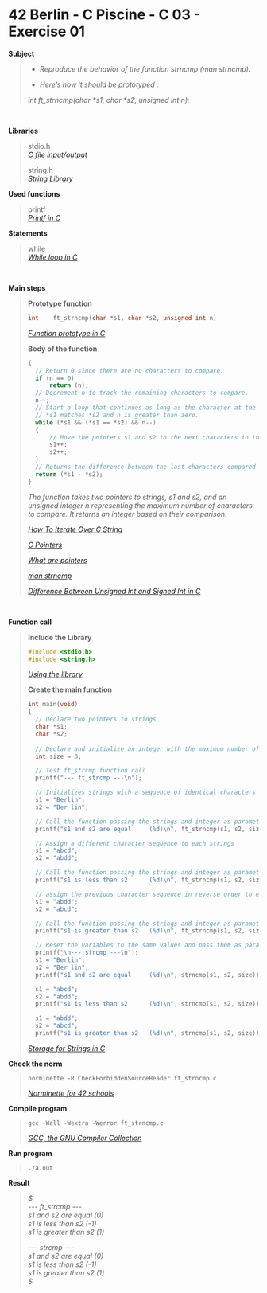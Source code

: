 # 42 Berlin - C Piscine - C 03 - Exercise 01

**Subject**
> * _Reproduce the behavior of the function strncmp (man strncmp)._   
>
> * _Here’s how it should be prototyped :_   
>
>_int ft_strncmp(char *s1, char *s2, unsigned int n);_    
>

<br>

**Libraries**        
>
>stdio.h    
>_[C file input/output](https://en.wikipedia.org/wiki/C_file_input/output)_
>
>string.h    
>_[String Library](https://en.wikibooks.org/wiki/C_Programming/string.h)_    

**Used functions**   
>
>printf   
>_[Printf in C](https://www.geeksforgeeks.org/printf-in-c/)_    

**Statements**
>
>while    
>_[While loop in C](https://www.geeksforgeeks.org/c-while-loop/?ref=lbp)_

<br>

**Main steps**
>
>**Prototype function**
>```c
>int	ft_strncmp(char *s1, char *s2, unsigned int n)
>```  
>_[Function prototype in C](https://www.geeksforgeeks.org/function-prototype-in-c/)_  
>
>**Body of the function**
>```c
>{   
>	// Return 0 since there are no characters to compare.
>	if (n == 0)
>		return (n);
>	// Decrement n to track the remaining characters to compare.
>	n--;
>	// Start a loop that continues as long as the character at the current position in s1 is not null (indicating end of string),   
>	// *s1 matches *s2 and n is greater than zero. 
>	while (*s1 && (*s1 == *s2) && n--)  
>	{
>		// Move the pointers s1 and s2 to the next characters in their respective strings   
>		s1++;   
>		s2++;   
>	}   
>	// Returns the difference between the last characters compared (*s1 and *s2)
>	return (*s1 - *s2);   
>}   
>```
>_The function takes two pointers to strings, s1 and s2, and an unsigned integer n representing the maximum number of characters to compare. It returns an integer based on their comparison._    
>
>_[How To Iterate Over C String](https://dev.to/zirkelc/how-to-iterate-over-c-string-lcj)_  
>
>_[C Pointers](https://www.geeksforgeeks.org/c-pointers/)_    
>
>_[What are pointers](https://youtu.be/2ybLD6_2gKM?si=yLpSffSRbA60G3Se)_    
>
>_[man strncmp](https://www.man7.org/linux/man-pages/man3/strncmp.3.html)_    
>
>_[Difference Between Unsigned Int and Signed Int in C](https://www.geeksforgeeks.org/difference-between-unsigned-int-and-signed-int-in-c/)_    
>

<br>

**Function call**
>**Include the Library**
>```c
>#include <stdio.h>
>#include <string.h>
>```
>_[Using the library](https://www.gnu.org/software/libc/manual/html_mono/libc.html#Using-the-Library)_
>
>**Create the main function**
>```c
>int main(void)
>{   
>	// Declare two pointers to strings    
>	char *s1;
>	char *s2;
>	
>	// Declare and initialize an integer with the maximum number of characters to compare
>	int size = 3;
>
>	// Test ft_strcmp function call
>	printf("--- ft_strcmp ---\n");
>
>	// Initializes strings with a sequence of identical characters whose length is equal to the value of the size variable
>	s1 = "Berlin";
>	s2 = "Ber lin";
>
>	// Call the function passing the strings and integer as parameters
>	printf("s1 and s2 are equal     (%d)\n", ft_strncmp(s1, s2, size));
>
>	// Assign a different character sequence to each strings
>	s1 = "abcd";
>	s2 = "abdd";
>
>	// Call the function passing the strings and integer as parameters
>	printf("s1 is less than s2      (%d)\n", ft_strncmp(s1, s2, size));
>
>	// assign the previous character sequence in reverse order to each string respectively
>	s1 = "abdd";
>	s2 = "abcd";
>
>	// Call the function passing the strings and integer as parameters
>	printf("s1 is greater than s2   (%d)\n", ft_strncmp(s1, s2, size));
>
>	// Reset the variables to the same values and pass them as parameters to the strncmp function.
>	printf("\n--- strcmp ---\n");
>	s1 = "Berlin";
>	s2 = "Ber lin";
>	printf("s1 and s2 are equal     (%d)\n", strncmp(s1, s2, size));
>
>	s1 = "abcd";
>	s2 = "abdd";
>	printf("s1 is less than s2      (%d)\n", strncmp(s1, s2, size));
>
>	s1 = "abdd";
>	s2 = "abcd";
>	printf("s1 is greater than s2   (%d)\n", strncmp(s1, s2, size));
>```    
>_[Storage for Strings in C](https://www.geeksforgeeks.org/storage-for-strings-in-c/)_      

**Check the norm**
>```
>norminette -R CheckForbiddenSourceHeader ft_strncmp.c
>```
>_[Norminette for 42 schools](https://github.com/42School/norminette)_

**Compile program**
>```
>gcc -Wall -Wextra -Werror ft_strncmp.c
>```
>_[GCC, the GNU Compiler Collection](https://gcc.gnu.org)_

**Run program**
>```
>./a.out
>```

**Result**
>_$_    
>_--- ft_strcmp ---_    
>_s1 and s2 are equal     (0)_   
>_s1 is less than s2      (-1)_   
>_s1 is greater than s2   (1)_   
>    
>_--- strcmp ---_   
>_s1 and s2 are equal     (0)_   
>_s1 is less than s2      (-1)_    
>_s1 is greater than s2   (1)_     
>_$_   